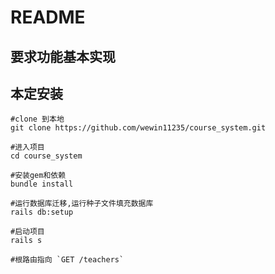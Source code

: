 # README

## 要求功能基本实现

## 本定安装

```base
#clone 到本地
git clone https://github.com/wewin11235/course_system.git

#进入项目
cd course_system

#安装gem和依赖
bundle install

#运行数据库迁移,运行种子文件填充数据库
rails db:setup

#启动项目
rails s

#根路由指向 `GET /teachers`

```
